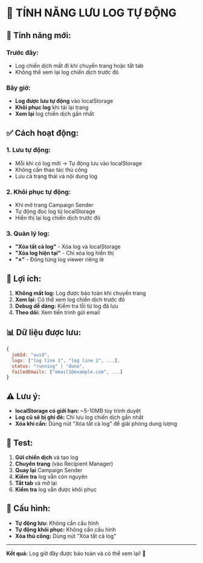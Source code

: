 # 💾 TÍNH NĂNG LƯU LOG TỰ ĐỘNG

## 🔄 **Tính năng mới:**

### **Trước đây:**
- Log chiến dịch mất đi khi chuyển trang hoặc tắt tab
- Không thể xem lại log chiến dịch trước đó

### **Bây giờ:**
- **Log được lưu tự động** vào localStorage
- **Khôi phục log** khi tải lại trang
- **Xem lại** log chiến dịch gần nhất

## ✅ **Cách hoạt động:**

### **1. Lưu tự động:**
- Mỗi khi có log mới → Tự động lưu vào localStorage
- Không cần thao tác thủ công
- Lưu cả trạng thái và nội dung log

### **2. Khôi phục tự động:**
- Khi mở trang Campaign Sender
- Tự động đọc log từ localStorage
- Hiển thị lại log chiến dịch trước đó

### **3. Quản lý log:**
- **"Xóa tất cả log"** - Xóa log và localStorage
- **"Xóa log hiện tại"** - Chỉ xóa log hiển thị
- **"×"** - Đóng từng log viewer riêng lẻ

## 🎯 **Lợi ích:**

1. **Không mất log:** Log được bảo toàn khi chuyển trang
2. **Xem lại:** Có thể xem log chiến dịch trước đó
3. **Debug dễ dàng:** Kiểm tra lỗi từ log đã lưu
4. **Theo dõi:** Xem tiến trình gửi email

## 📊 **Dữ liệu được lưu:**

```javascript
{
  jobId: "uuid",
  logs: ["log line 1", "log line 2", ...],
  status: "running" | "done",
  failedEmails: ["email1@example.com", ...]
}
```

## ⚠️ **Lưu ý:**

- **localStorage có giới hạn:** ~5-10MB tùy trình duyệt
- **Log cũ sẽ bị ghi đè:** Chỉ lưu log chiến dịch gần nhất
- **Xóa khi cần:** Dùng nút "Xóa tất cả log" để giải phóng dung lượng

## 🚀 **Test:**

1. **Gửi chiến dịch** và tạo log
2. **Chuyển trang** (vào Recipient Manager)
3. **Quay lại** Campaign Sender
4. **Kiểm tra** log vẫn còn nguyên
5. **Tắt tab** và mở lại
6. **Kiểm tra** log vẫn được khôi phục

## 🔧 **Cấu hình:**

- **Tự động lưu:** Không cần cấu hình
- **Tự động khôi phục:** Không cần cấu hình
- **Xóa thủ công:** Dùng nút "Xóa tất cả log"

---
**Kết quả:** Log giờ đây được bảo toàn và có thể xem lại! 🎯 